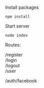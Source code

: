 Install packages

```
npm install
```

Start server

```
node index
```


Routes:

/register <br>
/login <br>
/logout <br>
/user <br>

/auth/facebook
